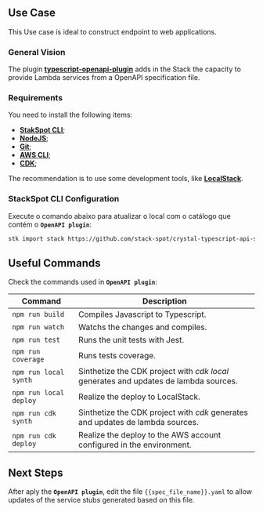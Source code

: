 ## **Use Case**
This Use case is ideal to construct endpoint to web applications.

### **General Vision**
The plugin [**typescript-openapi-plugin**](https://github.com/stack-spot/app-typescript-openapi-plugin) adds in the Stack the capacity to provide Lambda services from a OpenAPI specification file. 

### **Requirements**
You need to install the following items:
- [**StakSpot CLI**](https://docs.stackspot.com/v3.0.0/os-cli/installation/);
- [**NodeJS**](https://nodejs.org/en/);
- [**Git**](https://git-scm.com/);
- [**AWS CLI**](https://docs.aws.amazon.com/cli/latest/userguide/cli-chap-getting-started.html);
- [**CDK**](https://docs.aws.amazon.com/cdk/v2/guide/getting_started.html);

The recommendation is to use some development tools, like [**LocalStack**](https://github.com/localstack/localstack). 

### **StackSpot CLI Configuration**
Execute o comando abaixo para atualizar o local com o catálogo que contém o **`OpenAPI plugin`**:
```bash
stk import stack https://github.com/stack-spot/crystal-typescript-api-stack
```

## **Useful Commands**
Check the commands used in **`OpenAPI plugin`**:  

Command | Description
--------- | ------
`npm run build` | Compiles Javascript to Typescript.
`npm run watch` | Watchs the changes and compiles.
`npm run test` | Runs the unit tests with Jest.
`npm run coverage` | Runs tests coverage.
`npm run local synth` | Sinthetize the CDK project with _cdk local_ generates and updates de lambda sources.
`npm run local deploy` | Realize the deploy to LocalStack.
`npm run cdk synth` | Sinthetize the CDK project with _cdk_ generates and updates de lambda sources.
`npm run cdk deploy` | Realize the deploy to the AWS account configured in the environment.

## **Next Steps**
After aply the **`OpenAPI plugin`**, edit the file `{{spec_file_name}}.yaml` to allow updates of the service stubs generated based on this file.

